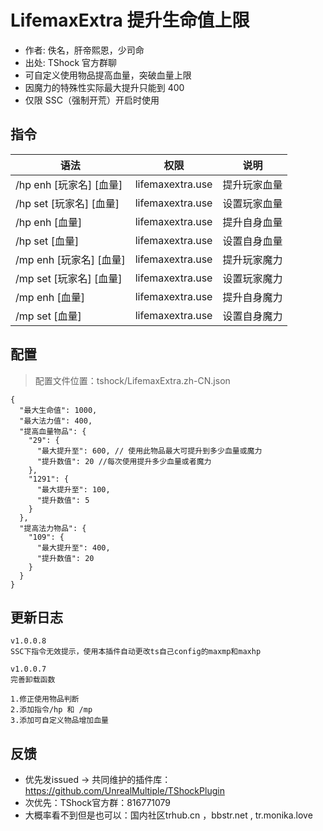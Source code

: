 # LifemaxExtra 提升生命值上限

- 作者: 佚名，肝帝熙恩，少司命
- 出处: TShock 官方群聊
- 可自定义使用物品提高血量，突破血量上限
- 因魔力的特殊性实际最大提升只能到 400
- 仅限 SSC（强制开荒）开启时使用

## 指令

| 语法                                                                                                                         |                权限                |   说明   |
| -------------------------------------------------------------------------------------------------------------------------- | :------------------------------: | :----: |
| /hp enh [玩家名] [血量] | lifemaxextra.use | 提升玩家血量 |
| /hp set [玩家名] [血量] | lifemaxextra.use | 设置玩家血量 |
| /hp enh [血量]                                                           | lifemaxextra.use | 提升自身血量 |
| /hp set [血量]                                                           | lifemaxextra.use | 设置自身血量 |
| /mp enh [玩家名] [血量] | lifemaxextra.use | 提升玩家魔力 |
| /mp set [玩家名] [血量] | lifemaxextra.use | 设置玩家魔力 |
| /mp enh [血量]                                                           | lifemaxextra.use | 提升自身魔力 |
| /mp set [血量]                                                           | lifemaxextra.use | 设置自身魔力 |

## 配置

> 配置文件位置：tshock/LifemaxExtra.zh-CN.json

```json5
{
  "最大生命值": 1000,
  "最大法力值": 400,
  "提高血量物品": {
    "29": {
      "最大提升至": 600, // 使用此物品最大可提升到多少血量或魔力
      "提升数值": 20 //每次使用提升多少血量或者魔力
    },
    "1291": {
      "最大提升至": 100,
      "提升数值": 5
    }
  },
  "提高法力物品": {
    "109": {
      "最大提升至": 400,
      "提升数值": 20
    }
  }
}
```

## 更新日志

```
v1.0.0.8
SSC下指令无效提示，使用本插件自动更改ts自己config的maxmp和maxhp

v1.0.0.7
完善卸载函数

1.修正使用物品判断
2.添加指令/hp 和 /mp
3.添加可自定义物品增加血量
```

## 反馈

- 优先发issued -> 共同维护的插件库：https://github.com/UnrealMultiple/TShockPlugin
- 次优先：TShock官方群：816771079
- 大概率看不到但是也可以：国内社区trhub.cn ，bbstr.net , tr.monika.love
